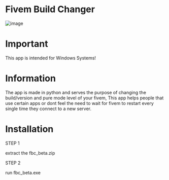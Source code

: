 # Fivem Build Changer


![image](https://github.com/user-attachments/assets/534076ec-8ade-419b-b378-2c220f5d78a6)

  
# Important

This app is intended for Windows Systems!


# Information

The app is made in python and serves the purpose of changing the build/version and pure mode level of your fivem,
This app helps people that use certain apps or dont feel the need to wait for fivem to restart every single time 
they connect to a new server.


# Installation


STEP 1

extract the fbc_beta.zip

STEP 2 

run fbc_beta.exe

